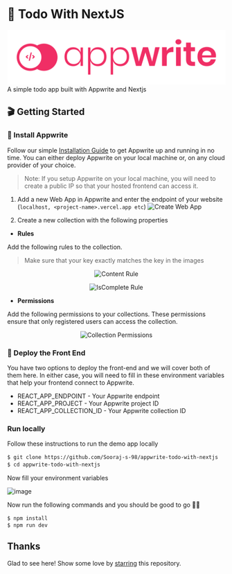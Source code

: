 # 🔖 Todo With NextJS  

![logo]( public/image/built-with-appwrite.svg "Logo")
A simple todo app built with Appwrite and Nextjs




## 🎬 Getting Started

### 🤘 Install Appwrite 
Follow our simple [Installation Guide](https://appwrite.io/docs/installation) to get Appwrite up and running in no time. You can either deploy Appwrite on your local machine or, on any cloud provider of your choice. 

> Note: If you setup Appwrite on your local machine, you will need to create a public IP so that your hosted frontend can access it.
  

1. Add a new Web App in Appwrite and enter the endpoint of your website (`localhost, <project-name>.vercel.app etc`)
![Create Web App](https://user-images.githubusercontent.com/52352285/135745293-7fc105a9-631c-41b7-83b9-04aae7810bd5.png)

2. Create a new collection with the following properties
* **Rules**

Add the following rules to the collection. 
> Make sure that your key exactly matches the key in the images

<p align="center">
<img src="https://user-images.githubusercontent.com/20852629/113019972-c3753c80-919f-11eb-9b3a-c3690785bbf4.png" alt="Content Rule" width="400"/>
</p>

<p align="center">
<img src="https://user-images.githubusercontent.com/20852629/113020008-cec86800-919f-11eb-8cc2-473f8d15fc3f.png" alt="IsComplete Rule" width="400"/>
</p>

* **Permissions**

Add the following permissions to your collections. These permissions ensure that only registered users can access the collection.

<p align="center">
<img src="https://user-images.githubusercontent.com/20852629/113019801-99bc1580-919f-11eb-9a94-13b1529cb925.png" alt="Collection Permissions" width="400"/>
</p>

### 🚀 Deploy the Front End
You have two options to deploy the front-end and we will cover both of them here. In either case, you will need to fill in these environment variables that help your frontend connect to Appwrite.

* REACT_APP_ENDPOINT - Your Appwrite endpoint
* REACT_APP_PROJECT - Your Appwrite project ID
* REACT_APP_COLLECTION_ID - Your Appwrite collection ID 


### **Run locally**

Follow these instructions to run the demo app locally

```sh
$ git clone https://github.com/Sooraj-s-98/appwrite-todo-with-nextjs
$ cd appwrite-todo-with-nextjs
```


Now fill your environment variables

![image](https://user-images.githubusercontent.com/52352285/135744323-a4b1a948-4011-4a39-abcd-63b58853555e.png)


Now run the following commands and you should be good to go 💪🏼

```
$ npm install
$ npm run dev
```

## Thanks

Glad to see here! Show some love by [starring](https://github.com/Sooraj-s-98/appwrite-todo-with-nextjs) this repository. 

